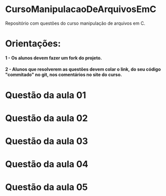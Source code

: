 # CursoManipulacaoDeArquivosEmC
Repositório com questões do curso manipulação de arquivos em C.

# Orientações:

#### 1 - Os alunos devem fazer um fork do projeto.
#### 2 - Alunos que resolverem as questões devem colar o link, do seu código "commitado" no git, nos comentários no site do curso. 

# Questão da aula 01

# Questão da aula 02

# Questão da aula 03

# Questão da aula 04

# Questão da aula 05

